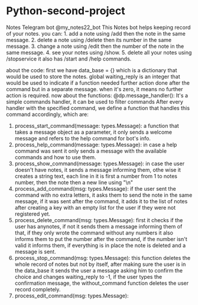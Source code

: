 # Python-second-project
Notes Telegram bot @my_notes22_bot
This Notes bot helps keeping record of your notes. you can:
    1. add a note using /add then the note in the same message.
    2. delete a note using /delete then its number in the same message.
    3. change a note using /edit then the number of the note in the same message.
    4. see your notes using /show.
    5. delete all your notes using /stopservice
  it also has /start and /help commands.

about the code:
first we have data_base = {} which is a dictionary that would be used to store the notes.
global waiting_reply is an integer that would be used to indicate if a function needed further action done after the command but in a separate message. when it's zero, it means no further action is required.
now about the functions:
@dp.message_handler(): It's a simple commands handler, it can be used to filter commands
After every handler with the specified command, we define a function that handles this command accordingly, which are:
1. process_start_command(message: types.Message): a function that takes a message object as a parameter, it only sends a welcome message and refers to the help command for bot's info.
2. process_help_command(message: types.Message): in case a help command was sent it only sends a message with the available commands and how to use them.
3. process_show_command(message: types.Message): in case the user doesn't have notes, it sends a message informing them, othe wise it creates a string text, each line in it is first a number from 1 to notes number, then the note then a new line using "\n"
4. process_add_command(msg: types.Message): if the user sent the command with no extra letters, it asks them to send the note in the same message, if it was sent after the command, it adds it to the list of notes after creating a key with an empty list for the user if they were not registered yet.
5. process_delete_command(msg: types.Message): first it checks if the user has anynotes, if not it sends them a message informing them of that, if they only wrote the command without any numbers it also informs them to put the number after the command, if the number isn't valid it informs them, if everything is in place  the note is deleted and a message is sent.
6. process_stop_command(msg: types.Message): this function deletes the whole record of notes but not by itself, after making sure the user is in the data_base it sends the user a message asking him to confirm the choice and changes waiting_reply to -1, if the user types the confirmation message, the without_command function deletes the user record completely.
7. process_edit_command(msg: types.Message):

